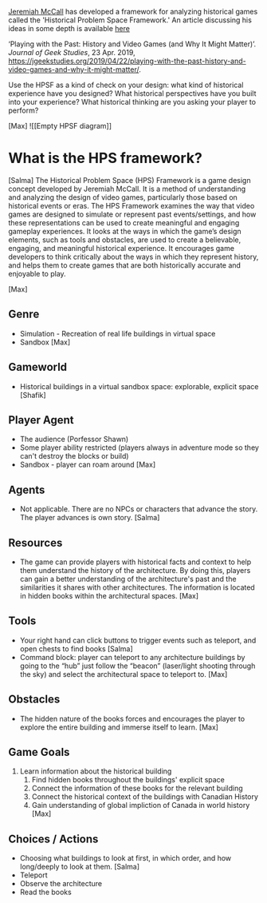 [Jeremiah McCall](https://gamingthepast.net/) has developed a framework for analyzing historical games called the 'Historical Problem Space Framework.' An article discussing his ideas in some depth is available [here](https://jgeekstudies.org/2019/04/22/playing-with-the-past-history-and-video-games-and-why-it-might-matter/)

‘Playing with the Past: History and Video Games (and Why It Might Matter)’. _Journal of Geek Studies_, 23 Apr. 2019, https://jgeekstudies.org/2019/04/22/playing-with-the-past-history-and-video-games-and-why-it-might-matter/.

Use the HPSF as a kind of check on your design: what kind of historical experience have you designed? What historical perspectives have you built into your experience? What historical thinking are you asking your player to perform? 

[Max]
![[Empty HPSF diagram]]

# What is the HPS framework?

[Salma]
The Historical Problem Space (HPS) Framework is a game design concept developed by Jeremiah McCall. It is a method of understanding and analyzing the design of video games, particularly those based on historical events or eras. The HPS Framework examines the way that video games are designed to simulate or represent past events/settings, and how these representations can be used to create meaningful and engaging gameplay experiences. It looks at the ways in which the game’s design elements, such as tools and obstacles, are used to create a believable, engaging, and meaningful historical experience. It encourages game developers to think critically about the ways in which they represent history, and helps them to create games that are both historically accurate and enjoyable to play.

[Max]
## Genre
- Simulation - Recreation of real life buildings in virtual space
- Sandbox
[Max]
## Gameworld
- Historical buildings in a virtual sandbox space: explorable, explicit space
[Shafik]
## Player Agent
- The audience (Porfessor Shawn)
- Some player ability restricted (players always in adventure mode so they can't destroy the blocks or build)
- Sandbox - player can roam around
[Max]
## Agents
- Not applicable. There are no NPCs or characters that advance the story. The player advances is own story.
[Salma]
## Resources
- The game can provide players with historical facts and context to help them understand the history of the architecture. By doing this, players can gain a better understanding of the architecture's past and the similarities it shares with other architectures. The information is located in hidden books within the architectural spaces.
[Max]
## Tools
- Your right hand can click buttons to trigger events such as teleport, and open chests to find books
[Salma]
- Command block: player can teleport to any architecture buildings by going to the “hub” just follow the “beacon” (laser/light shooting through the sky) and select the architectural space to teleport to.
[Max]
## Obstacles
- The hidden nature of the books forces and encourages the player to explore the entire building and immerse itself to learn.
[Max]
## Game Goals
1. Learn information about the historical building
	1. Find hidden books throughout the buildings' explicit space
	2. Connect the information of these books for the relevant building
	3. Connect the historical context of the buildings with Canadian History
	4. Gain understanding of global impliction of Canada in world history
[Max]
## Choices / Actions
- Choosing what buildings to look at first, in which order, and how long/deeply to look at them.
[Salma]
- Teleport
- Observe the architecture
- Read the books
